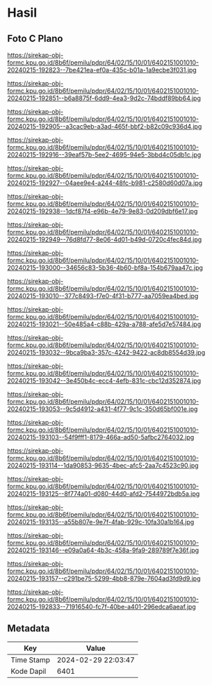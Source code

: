 # Hasil

## Foto C Plano

https://sirekap-obj-formc.kpu.go.id/8b6f/pemilu/pdpr/64/02/15/10/01/6402151001010-20240215-192823--7be421ea-ef0a-435c-b01a-1a9ecbe3f031.jpg

https://sirekap-obj-formc.kpu.go.id/8b6f/pemilu/pdpr/64/02/15/10/01/6402151001010-20240215-192851--b6a8875f-6dd9-4ea3-9d2c-74bddf89bb64.jpg

https://sirekap-obj-formc.kpu.go.id/8b6f/pemilu/pdpr/64/02/15/10/01/6402151001010-20240215-192905--a3cac9eb-a3ad-465f-bbf2-b82c09c936d4.jpg

https://sirekap-obj-formc.kpu.go.id/8b6f/pemilu/pdpr/64/02/15/10/01/6402151001010-20240215-192916--39eaf57b-5ee2-4695-94e5-3bbd4c05db1c.jpg

https://sirekap-obj-formc.kpu.go.id/8b6f/pemilu/pdpr/64/02/15/10/01/6402151001010-20240215-192927--04aee9e4-a244-48fc-b981-c2580d60d07a.jpg

https://sirekap-obj-formc.kpu.go.id/8b6f/pemilu/pdpr/64/02/15/10/01/6402151001010-20240215-192938--1dcf87f4-e96b-4e79-9e83-0d209dbf6e17.jpg

https://sirekap-obj-formc.kpu.go.id/8b6f/pemilu/pdpr/64/02/15/10/01/6402151001010-20240215-192949--76d8fd77-8e06-4d01-b49d-0720c4fec84d.jpg

https://sirekap-obj-formc.kpu.go.id/8b6f/pemilu/pdpr/64/02/15/10/01/6402151001010-20240215-193000--34656c83-5b36-4b60-bf8a-154b679aa47c.jpg

https://sirekap-obj-formc.kpu.go.id/8b6f/pemilu/pdpr/64/02/15/10/01/6402151001010-20240215-193010--377c8493-f7e0-4f31-b777-aa7059ea4bed.jpg

https://sirekap-obj-formc.kpu.go.id/8b6f/pemilu/pdpr/64/02/15/10/01/6402151001010-20240215-193021--50e485a4-c88b-429a-a788-afe5d7e57484.jpg

https://sirekap-obj-formc.kpu.go.id/8b6f/pemilu/pdpr/64/02/15/10/01/6402151001010-20240215-193032--9bca9ba3-357c-4242-9422-ac8db8554d39.jpg

https://sirekap-obj-formc.kpu.go.id/8b6f/pemilu/pdpr/64/02/15/10/01/6402151001010-20240215-193042--3e450b4c-ecc4-4efb-831c-cbc12d352874.jpg

https://sirekap-obj-formc.kpu.go.id/8b6f/pemilu/pdpr/64/02/15/10/01/6402151001010-20240215-193053--9c5d4912-a431-4f77-9c1c-350d65bf001e.jpg

https://sirekap-obj-formc.kpu.go.id/8b6f/pemilu/pdpr/64/02/15/10/01/6402151001010-20240215-193103--54f9fff1-8179-466a-ad50-5afbc2764032.jpg

https://sirekap-obj-formc.kpu.go.id/8b6f/pemilu/pdpr/64/02/15/10/01/6402151001010-20240215-193114--1da90853-9635-4bec-afc5-2aa7c4523c90.jpg

https://sirekap-obj-formc.kpu.go.id/8b6f/pemilu/pdpr/64/02/15/10/01/6402151001010-20240215-193125--8f774a01-d080-44d0-afd2-7544972bdb5a.jpg

https://sirekap-obj-formc.kpu.go.id/8b6f/pemilu/pdpr/64/02/15/10/01/6402151001010-20240215-193135--a55b807e-9e7f-4fab-929c-10fa30a1b164.jpg

https://sirekap-obj-formc.kpu.go.id/8b6f/pemilu/pdpr/64/02/15/10/01/6402151001010-20240215-193146--e09a0a64-4b3c-458a-9fa9-289789f7e36f.jpg

https://sirekap-obj-formc.kpu.go.id/8b6f/pemilu/pdpr/64/02/15/10/01/6402151001010-20240215-193157--c291be75-5299-4bb8-879e-7604ad3fd9d9.jpg

https://sirekap-obj-formc.kpu.go.id/8b6f/pemilu/pdpr/64/02/15/10/01/6402151001010-20240215-192833--71916540-fc7f-40be-a401-296edca6aeaf.jpg


## Metadata

| Key        | Value               |
| ---------- | ------------------- |
| Time Stamp | 2024-02-29 22:03:47 |
| Kode Dapil | 6401                |




